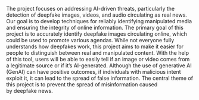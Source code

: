 The project focuses on addressing AI-driven threats, particularly the detection of deepfake images, videos, and audio circulating as real news. Our goal is to develop techniques for reliably identifying manipulated media and ensuring the integrity of online information.
The primary goal of this project is to accurately identify deepfake images circulating online, which could be used to promote various agendas. While not everyone fully understands how deepfakes work, this project aims to make it easier for people to distinguish between real and manipulated content. With the help of this tool, users will be able to easily tell if an image or video comes from a legitimate source or if it’s AI-generated. Although the use of generative AI (GenAI) can have positive outcomes, if individuals with malicious intent exploit it, it can lead to the spread of false information. The central theme of this project is to prevent the spread of misinformation caused by deepfake news.
